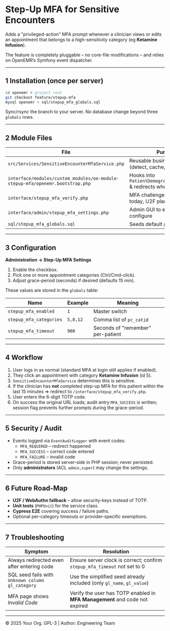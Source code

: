 # Step-Up MFA for Sensitive Encounters

Adds a "privileged-action" MFA prompt whenever a clinician views or edits an appointment that belongs to a high-sensitivity category (eg **Ketamine Infusion**).

The feature is completely pluggable – no core-file modifications – and relies on OpenEMR’s Symfony event dispatcher.

---
## 1  Installation (once per server)

```bash
cd openemr # project root
git checkout feature/stepup-mfa
mysql openemr < sql/stepup_mfa_globals.sql
```

Sync/rsync the branch to your server.  No database change beyond three `globals` rows.

---
## 2  Module Files

| File | Purpose |
|------|---------|
| `src/Services/SensitiveEncounterMfaService.php` | Reusable business logic (detect, cache, audit) |
| `interface/modules/custom_modules/oe-module-stepup-mfa/openemr.bootstrap.php` | Hooks into `PatientDemographics\ViewEvent` & redirects when required |
| `interface/stepup_mfa_verify.php` | MFA challenge page (TOTP today, U2F planned) |
| `interface/admin/stepup_mfa_settings.php` | Admin GUI to enable & configure |
| `sql/stepup_mfa_globals.sql` | Seeds default globals |

---
## 3  Configuration

**Administration → Step-Up MFA Settings**

1. Enable the checkbox.
2. Pick one or more appointment categories (Ctrl/Cmd-click).
3. Adjust grace-period (seconds) if desired (defaults 15 min).

These values are stored in the `globals` table:

| Name | Example | Meaning |
|------|---------|---------|
| `stepup_mfa_enabled` | `1` | Master switch |
| `stepup_mfa_categories` | `5,8,12` | Comma list of `pc_catid` |
| `stepup_mfa_timeout` | `900` | Seconds of "remember" per-patient |

---
## 4  Workflow

1. User logs in as normal (standard MFA at login still applies if enabled).
2. They click an appointment with category **Ketamine Infusion** (id 5).
3. `SensitiveEncounterMfaService` determines this is sensitive.
4. If the clinician has **not** completed step-up MFA for this patient within the last 15 minutes ⇒ redirect to `/interface/stepup_mfa_verify.php`.
5. User enters the 6-digit TOTP code.
6. On success the original URL loads; audit entry `MFA_SUCCESS` is written; session flag prevents further prompts during the grace-period.

---
## 5  Security / Audit

* Events logged via `EventAuditLogger` with event codes:
  * `MFA_REQUIRED` – redirect happened
  * `MFA_SUCCESS`  – correct code entered
  * `MFA_FAILURE`  – invalid code
* Grace-period is stored server-side in PHP session; never persisted.
* Only **administrators** (ACL `admin,super`) may change the settings.

---
## 6  Future Road-Map

* **U2F / WebAuthn fallback** – allow security-keys instead of TOTP.
* **Unit tests** (`PHPUnit`) for the service class.
* **Cypress E2E** covering success / failure paths.
* Optional per-category timeouts or provider-specific exemptions.

---
## 7  Troubleshooting

| Symptom | Resolution |
|---------|------------|
| Always redirected even after entering code | Ensure server clock is correct; confirm `stepup_mfa_timeout` not set to 0 |
| SQL seed fails with `Unknown column gl_category` | Use the simplified seed already included (only `gl_name`, `gl_value`) |
| MFA page shows *Invalid Code* | Verify the user has TOTP enabled in **MFA Management** and code not expired |

---
© 2025 Your Org.  GPL-3  |  Author: Engineering Team
